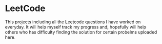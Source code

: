 # LeetCode
This projects including all the Leetcode questions I have worked on everyday.
It will help myself track my progress and, hopefully will help others who has difficulty finding the 
solution for certain probelms uploaded here. 

